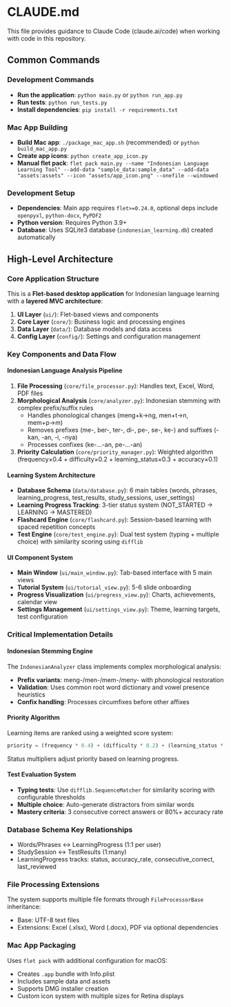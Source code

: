 # CLAUDE.md

This file provides guidance to Claude Code (claude.ai/code) when working with code in this repository.

## Common Commands

### Development Commands
- **Run the application**: `python main.py` or `python run_app.py`
- **Run tests**: `python run_tests.py`
- **Install dependencies**: `pip install -r requirements.txt`

### Mac App Building
- **Build Mac app**: `./package_mac_app.sh` (recommended) or `python build_mac_app.py`
- **Create app icons**: `python create_app_icon.py`
- **Manual flet pack**: `flet pack main.py --name "Indonesian Language Learning Tool" --add-data "sample_data:sample_data" --add-data "assets:assets" --icon "assets/app_icon.png" --onefile --windowed`

### Development Setup
- **Dependencies**: Main app requires `flet>=0.24.0`, optional deps include `openpyxl`, `python-docx`, `PyPDF2`
- **Python version**: Requires Python 3.9+
- **Database**: Uses SQLite3 database (`indonesian_learning.db`) created automatically

## High-Level Architecture

### Core Application Structure
This is a **Flet-based desktop application** for Indonesian language learning with a **layered MVC architecture**:

1. **UI Layer** (`ui/`): Flet-based views and components
2. **Core Layer** (`core/`): Business logic and processing engines
3. **Data Layer** (`data/`): Database models and data access
4. **Config Layer** (`config/`): Settings and configuration management

### Key Components and Data Flow

#### Indonesian Language Analysis Pipeline
1. **File Processing** (`core/file_processor.py`): Handles text, Excel, Word, PDF files
2. **Morphological Analysis** (`core/analyzer.py`): Indonesian stemming with complex prefix/suffix rules
   - Handles phonological changes (meng+k→ng, men+t→n, mem+p→m)
   - Removes prefixes (me-, ber-, ter-, di-, pe-, se-, ke-) and suffixes (-kan, -an, -i, -nya)
   - Processes confixes (ke-...-an, pe-...-an)
3. **Priority Calculation** (`core/priority_manager.py`): Weighted algorithm (frequency×0.4 + difficulty×0.2 + learning_status×0.3 + accuracy×0.1)

#### Learning System Architecture
- **Database Schema** (`data/database.py`): 6 main tables (words, phrases, learning_progress, test_results, study_sessions, user_settings)
- **Learning Progress Tracking**: 3-tier status system (NOT_STARTED → LEARNING → MASTERED)
- **Flashcard Engine** (`core/flashcard.py`): Session-based learning with spaced repetition concepts
- **Test Engine** (`core/test_engine.py`): Dual test system (typing + multiple choice) with similarity scoring using `difflib`

#### UI Component System
- **Main Window** (`ui/main_window.py`): Tab-based interface with 5 main views
- **Tutorial System** (`ui/tutorial_view.py`): 5-6 slide onboarding
- **Progress Visualization** (`ui/progress_view.py`): Charts, achievements, calendar view
- **Settings Management** (`ui/settings_view.py`): Theme, learning targets, test configuration

### Critical Implementation Details

#### Indonesian Stemming Engine
The `IndonesianAnalyzer` class implements complex morphological analysis:
- **Prefix variants**: meng-/men-/mem-/meny- with phonological restoration
- **Validation**: Uses common root word dictionary and vowel presence heuristics
- **Confix handling**: Processes circumfixes before other affixes

#### Priority Algorithm
Learning items are ranked using a weighted score system:
```python
priority = (frequency * 0.4) + (difficulty * 0.2) + (learning_status * 0.3) + (accuracy * 0.1)
```
Status multipliers adjust priority based on learning progress.

#### Test Evaluation System
- **Typing tests**: Use `difflib.SequenceMatcher` for similarity scoring with configurable thresholds
- **Multiple choice**: Auto-generate distractors from similar words
- **Mastery criteria**: 3 consecutive correct answers or 80%+ accuracy rate

### Database Schema Key Relationships
- Words/Phrases ↔ LearningProgress (1:1 per user)
- StudySession ↔ TestResults (1:many)
- LearningProgress tracks: status, accuracy_rate, consecutive_correct, last_reviewed

### File Processing Extensions
The system supports multiple file formats through `FileProcessorBase` inheritance:
- Base: UTF-8 text files
- Extensions: Excel (.xlsx), Word (.docx), PDF via optional dependencies

### Mac App Packaging
Uses `flet pack` with additional configuration for macOS:
- Creates `.app` bundle with Info.plist
- Includes sample data and assets
- Supports DMG installer creation
- Custom icon system with multiple sizes for Retina displays